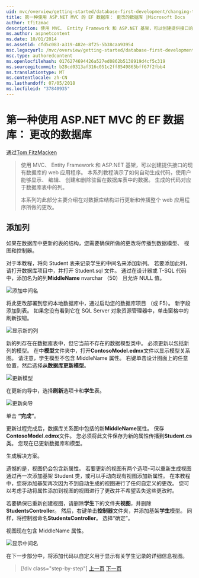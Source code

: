 ```yaml
---
uid: mvc/overview/getting-started/database-first-development/changing-the-database
title: 第一种使用 ASP.NET MVC 的 EF 数据库： 更改的数据库 |Microsoft Docs
author: tfitzmac
description: 使用 MVC、 Entity Framework 和 ASP.NET 基架，可以创建提供接口的现有数据库的 web 应用程序。 此教程系列...
ms.author: aspnetcontent
ms.date: 10/01/2014
ms.assetid: cfd5c083-a319-482e-8f25-5b38caa93954
msc.legacyurl: /mvc/overview/getting-started/database-first-development/changing-the-database
msc.type: authoredcontent
ms.openlocfilehash: 0176274694426a527ed0862b5138919d4cf5c319
ms.sourcegitcommit: b28cd0313af316c051c2ff8549865bff67f2fbb4
ms.translationtype: MT
ms.contentlocale: zh-CN
ms.lasthandoff: 07/05/2018
ms.locfileid: "37840935"
---
```

<a name="ef-database-first-with-aspnet-mvc-changing-the-database"></a>第一种使用 ASP.NET MVC 的 EF 数据库： 更改的数据库
====================
通过[Tom FitzMacken](https://github.com/tfitzmac)

> 使用 MVC、 Entity Framework 和 ASP.NET 基架，可以创建提供接口的现有数据库的 web 应用程序。 本系列教程演示了如何自动生成代码，使用户能够显示、 编辑、 创建和删除驻留在数据库表中的数据。 生成的代码对应于数据库表中的列。
> 
> 本系列的此部分主要介绍在对数据库结构进行更新和传播整个 web 应用程序所做的更改。


## <a name="add-a-column"></a>添加列

如果在数据库中更新的表的结构，您需要确保所做的更改将传播到数据模型、 视图和控制器。

对于本教程，将向 Student 表来记录学生的中间名来添加新列。 若要添加此列，请打开数据库项目中，并打开 Student.sql 文件。 通过在设计器或 T-SQL 代码中，添加名为的列**MiddleName** nvarchar （50） 且允许 NULL 值。

![添加中间名](changing-the-database/_static/image1.png)

将此更改部署到您的本地数据库中，通过启动您的数据库项目 （或 F5）。 新字段添加到表。 如果您没有看到它在 SQL Server 对象资源管理器中，单击窗格中的刷新按钮。

![显示新的列](changing-the-database/_static/image2.png)

新的列存在在数据库表中，但它当前不存在的数据模型类中。 必须更新以包括新列的模型。 在中**模型**文件夹中，打开**ContosoModel.edmx**文件以显示模型关系图。 请注意，学生模型不包含 MiddleName 属性。 右键单击设计图面上的任意位置，然后选择**从数据库更新模型**。

![更新模型](changing-the-database/_static/image3.png)

在更新向导中，选择**刷新**选项卡和**学生**表。

![更新向导](changing-the-database/_static/image4.png)

单击 **“完成”**。

更新过程完成后，数据库关系图中包括的新**MiddleName**属性。 保存**ContosoModel.edmx**文件。 您必须将此文件保存为新的属性传播到**Student.cs**类。 您现在已更新数据库和模型。

生成解决方案。

遗憾的是，视图仍会包含新属性。 若要更新的视图有两个选项-可以重新生成视图通过再一次添加基架 Student 类，或可以手动向现有视图添加新属性。 在本教程中，您将添加基架再次因为不到自动生成的视图进行了任何自定义的更改。 您可以考虑手动将属性添加到视图的视图进行了更改并不希望丢失这些更改时。

若要确保已重新创建视图，请删除**学生**下的文件夹**视图**，并删除**StudentsController**。 然后，右键单击**控制器**文件夹，并添加基架**学生**模型。 同样，将控制器命名**StudentsController**。 选择“确定”。

视图现在包含 MiddleName 属性。

![显示中间名](changing-the-database/_static/image5.png)

在下一步部分中，将添加代码以自定义用于显示有关学生记录的详细信息视图。

> [!div class="step-by-step"]
> [上一页](generating-views.md)
> [下一页](customizing-a-view.md)
